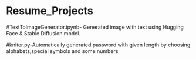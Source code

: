 # Resume_Projects
#TextToImageGenerator.ipynb- Generated image with text using  Hugging Face & Stable Diffusion model.


#kniter.py-Automatically generated password with given length by choosing alphabets,special symbols and some numbers
